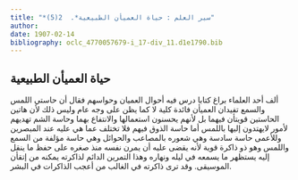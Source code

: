 ```yaml
---
title: "*سير العلم : حياة العميأن الطبيعية*.  2(5)"
author: 
date: 1907-02-14
bibliography: oclc_4770057679-i_17-div_11.d1e1790.bib
---
```




##  حياة العميأن الطبيعية 


 ألف  أحد  العلماء براغ كتابا درس فيه أحوال العميان وحواسهم فقال أن حاستي اللمس والسمع تفيدان العميأن فائدة كلية لا كما يظن على وجه عام وليس ذلك لأن هاتين الحاستين قويتأن فيهما بل لأنهم يحسنون استعمالها والانتفاع بهما وحاسة الشم تهديهم لأمور لايهتدون إليها باللمس أما حاسة الذوق فيهم فلا تختلف عما هي عليه عند المبصرين وللأعمى حاسة سادسة وهي شعوره بالمصاعب والحوائل وهي حاسة مؤلفة من السمع واللمس وهو ذو ذاكرة قوية لأنه يقضى عليه أن يمرن نفسه منذ صغره على حفظ ما ينقل إليه يستظهر ما يسمعه في ليله ونهاره وهذا التمرين الدائم لذاكرته يمكنه من إتقأن الموسيقى. وقد ترى ذاكرته في الغالب من أعجب الذاكرات في البشر. 
